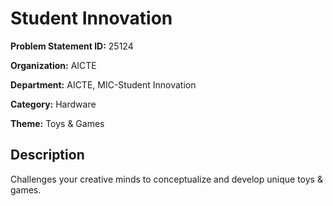 # Student Innovation

**Problem Statement ID:** 25124

**Organization:** AICTE

**Department:** AICTE, MIC-Student Innovation

**Category:** Hardware

**Theme:** Toys & Games

## Description

Challenges your creative minds to conceptualize and develop unique toys & games.

